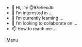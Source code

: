 - 👋 Hi, I’m @97eheodb
- 👀 I’m interested in ...
- 🌱 I’m currently learning ...
- 💞️ I’m looking to collaborate on ...
- 📫 How to reach me ...

<!---
97eheodb/97eheodb is a ✨ special ✨ repository because its `README.md` (this file) appears on your GitHub profile.
You can click the Preview link to take a look at your changes.
--->
-Menu 
